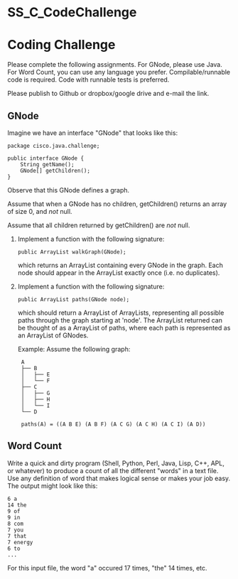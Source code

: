 # SS_C_CodeChallenge

Coding Challenge
================

Please complete the following assignments. For GNode, please use Java. For Word
Count, you can use any language you prefer. Compilable/runnable code is
required. Code with runnable tests is preferred.

Please publish to Github or dropbox/google drive and e-mail the link.

GNode
-----
Imagine we have an interface "GNode" that looks like this:

    package cisco.java.challenge;

    public interface GNode {
        String getName();
        GNode[] getChildren();
    }

Observe that this GNode defines a graph.

Assume that when a GNode has no  children, getChildren() returns an array of
size 0, and *not* null.

Assume that all children returned by getChildren() are *not* null.

1. Implement a function with the following signature:

    `public ArrayList walkGraph(GNode);`

   which returns an ArrayList containing every GNode in the graph. Each node should
   appear in the ArrayList exactly once (i.e. no duplicates).

2. Implement a function with the following signature:

    `public ArrayList paths(GNode node);`

   which should return a ArrayList of ArrayLists, representing all possible
   paths through the graph starting at 'node'.  The ArrayList returned can be
   thought of as a ArrayList of paths, where each path is represented as an
   ArrayList of GNodes.

   Example: Assume the following graph:

        A
        ├── B
        │   ├── E
        │   └── F
        ├── C
        │   ├── G
        │   ├── H
        │   └── I
        └── D

        paths(A) = ((A B E) (A B F) (A C G) (A C H) (A C I) (A D))


Word Count
----------

Write a quick and dirty program (Shell, Python, Perl, Java, Lisp, C++, APL, or
whatever) to produce a count of all the different "words" in a text file. Use
any definition of word that makes logical sense or makes your job easy.  The
output might look like this:

    6 a
    14 the
    9 of
    9 in
    8 com
    7 you
    7 that
    7 energy
    6 to
    ...

For this input file, the word "a" occured 17 times, "the" 14 times, etc.

